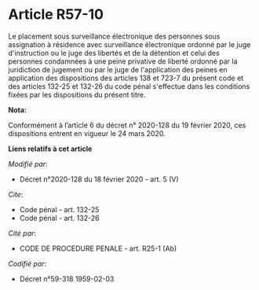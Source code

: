# Article R57-10

Le placement sous surveillance électronique des personnes sous assignation à résidence avec surveillance électronique ordonné
par le juge d'instruction ou le juge des libertés et de la détention et celui des personnes condamnées à une peine privative
de liberté ordonné par la juridiction de jugement ou par le juge de l'application des peines en application des dispositions
des articles 138 et 723-7 du présent code et des articles 132-25 et 132-26 du code pénal s'effectue dans les conditions
fixées par les dispositions du présent titre.

**Nota:**

Conformément à l’article 6 du décret n° 2020-128 du 19 février 2020, ces dispositions entrent en vigueur le 24 mars 2020.

**Liens relatifs à cet article**

_Modifié par_:

  - Décret n°2020-128 du 18 février 2020 - art. 5 (V)

_Cite_:

  - Code pénal - art. 132-25
  - Code pénal - art. 132-26

_Cité par_:

  - CODE DE PROCEDURE PENALE - art. R25-1 (Ab)

_Codifié par_:

  - Décret n°59-318 1959-02-03
